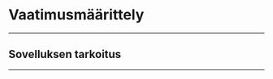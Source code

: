 # Vaatimusmäärittely
----------------------------------------------
## Sovelluksen tarkoitus
----------------------------------------------



